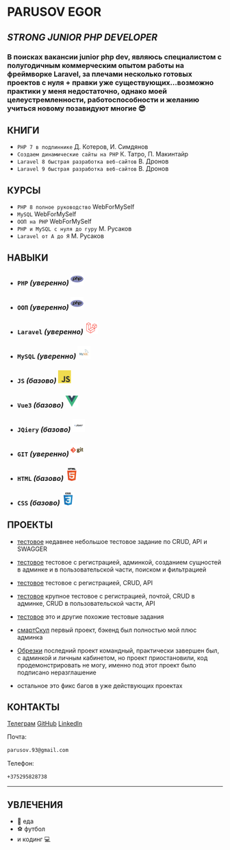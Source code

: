 # PARUSOV EGOR


## *STRONG JUNIOR PHP DEVELOPER*


### В поисках вакансии junior php dev, являюсь специалистом с полугодичным коммерческим опытом работы на фреймворке Laravel, за плечами несколько готовых проектов с нуля + правки уже существующих…возможно практики у меня недостаточно, однако моей целеустремленности, работоспособности и желанию учиться новому позавидуют многие :sunglasses:


## КНИГИ

- `PHP 7 в подлиннике` Д. Котеров, И. Симдянов
- `Создаем динамические сайты на PHP` К. Татро, П. Макинтайр
- `Laravel 8 быстрая разработка веб-сайтов` В. Дронов
- `Laravel 9 быстрая разработка веб-сайтов` В. Дронов


## КУРСЫ

- `PHP 8 полное руководство` WebForMySelf
- `MySQL` WebForMySelf
- `ООП на PHP` WebForMySelf
- `PHP и MySQL с нуля до гуру` М. Русаков
- `Laravel от А до Я` М. Русаков


## НАВЫКИ

- ### `PHP` *(уверенно)* <img src="https://raw.githubusercontent.com/github/explore/ccc16358ac4530c6a69b1b80c7223cd2744dea83/topics/php/php.png" width="30">
- ### `ООП` *(уверенно)* <img src="https://raw.githubusercontent.com/github/explore/ccc16358ac4530c6a69b1b80c7223cd2744dea83/topics/php/php.png" width="30">
- ### `Laravel` *(уверенно)* <img src="https://raw.githubusercontent.com/github/explore/56a826d05cf762b2b50ecbe7d492a839b04f3fbf/topics/laravel/laravel.png" width="30">
- ### `MySQL` *(уверенно)* <img src="https://raw.githubusercontent.com/github/explore/80688e429a7d4ef2fca1e82350fe8e3517d3494d/topics/mysql/mysql.png" width="30">
- ### `JS` *(базово)* <img src="https://raw.githubusercontent.com/github/explore/80688e429a7d4ef2fca1e82350fe8e3517d3494d/topics/javascript/javascript.png" width="30">
- ### `Vue3` *(базово)* <img src="https://raw.githubusercontent.com/github/explore/80688e429a7d4ef2fca1e82350fe8e3517d3494d/topics/vue/vue.png" width="30">
- ### `JQiery` *(базово)* <img src="https://raw.githubusercontent.com/github/explore/80688e429a7d4ef2fca1e82350fe8e3517d3494d/topics/jquery/jquery.png" width="30">
- ### `GIT` *(уверенно)* <img src="https://raw.githubusercontent.com/github/explore/80688e429a7d4ef2fca1e82350fe8e3517d3494d/topics/git/git.png" width="30">
- ### `HTML` *(базово)* <img src="https://raw.githubusercontent.com/github/explore/80688e429a7d4ef2fca1e82350fe8e3517d3494d/topics/html/html.png" width="30">
- ### `CSS` *(базово)* <img src="https://raw.githubusercontent.com/github/explore/80688e429a7d4ef2fca1e82350fe8e3517d3494d/topics/css/css.png" width="30">


## ПРОЕКТЫ

- [тестовое](https://github.com/yogyrton/test_for_job) недавнее небольшое тестовое задание по CRUD, API и SWAGGER
- [тестовое](https://github.com/yogyrton/test_for_devappbr) тестовое с регистрацией, админкой, созданием сущностей в админке и в пользовательской части, поиском и фильтрацией
- [тестовое](https://github.com/yogyrton/test_for_reka) тестовое с регистрацией, CRUD, API
- [тестовое](https://github.com/yogyrton/test_for_medkort) крупное тестовое с регистрацией, почтой, CRUD в админке, CRUD в пользовательской части, API
- [тестовое](https://github.com/yogyrton/test_for_917) это и другие похожие тестовые задания

- [смартСкул](https://github.com/yogyrton/smart-school) первый проект, бэкенд был полностью мой плюс админка
- [Обрезки](http://obrezki.by) последний проект командный, практически завершен был, с админкой и личным кабинетом, но проект приостановили, код продемонстрировать не могу, именно под этот проект было подписано неразглашение
-  остальное это фикс багов в уже действующих проектах


## КОНТАКТЫ

[Телеграм][Telegram]
[GitHub][GitHub]
[LinkedIn][LinkedIn]

Почта:

```bash
parusov.93@gmail.com
```

Телефон:

```bash
+375295828738
```

---

## УВЛЕЧЕНИЯ

- :pizza: еда
- :soccer: футбол
- и кодинг :computer:


[Telegram]: https://t.me/Yogyrton

[GitHub]: https://github.com/yogyrton

[LinkedIn]: https://www.linkedin.com/in/egorparusov
